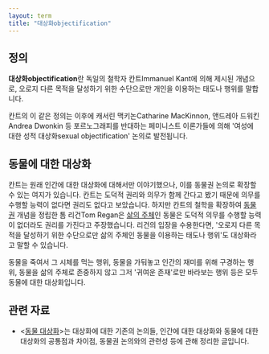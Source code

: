```yaml
---
layout: term
title: "대상화objectification"
---
```

## 정의

**대상화objectification**란 독일의 철학자 칸트Immanuel Kant에 의해 제시된 개념으로, 오로지 다른 목적을 달성하기 위한 수단으로만 개인을 이용하는 태도나 행위를 말합니다.

칸트의 이 같은 정의는 이후에 캐서린 맥키논Catharine MacKinnon, 앤드레아 드워킨Andrea Dwonkin 등 포르노그래피를 반대하는 페미니스트 이론가들에 의해 '여성에 대한 성적 대상화sexual objectification' 논의로 발전됩니다.

## 동물에 대한 대상화

칸트는 원래 인간에 대한 대상화에 대해서만 이야기했으나, 이를 동물권 논의로 확장할 수 있는 여지가 있습니다. 칸트는 도덕적 권리와 의무가 함께 간다고 봤기 때문에 의무를 수행할 능력이 없다면 권리도 없다고 보았습니다. 하지만 칸트의 철학을 확장하여 [동물권](/terms/animal-rights.html) 개념을 정립한 톰 리건Tom Regan은 [삶의 주체](/terms/subject-of-a-life.html)인 동물은 도덕적 의무를 수행할 능력이 없더라도 권리를 가진다고 주장했습니다. 리건의 입장을 수용한다면, '오로지 다른 목적을 달성하기 위한 수단으로만 삶의 주체인 동물을 이용하는 태도나 행위'도 대상화라고 말할 수 있습니다.

동물을 죽여서 그 시체를 먹는 행위, 동물을 가둬놓고 인간의 재미를 위해 구경하는 행위, 동물을 삶의 주체로 존중하지 않고 그저 '귀여운 존재'로만 바라보는 행위 등은 모두 동물에 대한 대상화입니다.

## 관련 자료

* \<[동물 대상화](/2019/09/14/animal-objectification.html)\>는 대상화에 대한 기존의 논의들, 인간에 대한 대상화와 동물에 대한 대상화의 공통점과 차이점, 동물권 논의와의 관련성 등에 관해 정리한 글입니다.
